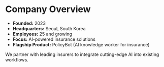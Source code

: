 # Company Overview

- **Founded:** 2023  
- **Headquarters:** Seoul, South Korea  
- **Employees:** 25 and growing  
- **Focus:** AI-powered insurance solutions  
- **Flagship Product:** PolicyBot (AI knowledge worker for insurance)  

We partner with leading insurers to integrate cutting-edge AI into existing workflows.
